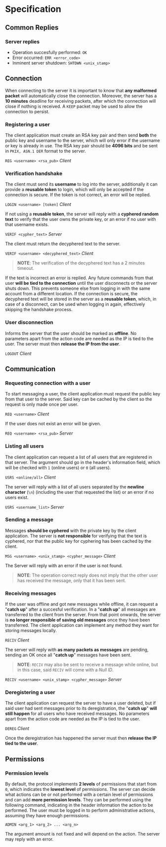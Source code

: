 # Specification
## Common Replies

### Server replies
- Operation succesfully performed: `OK`
- Error occurred: `ERR <error_code>`
- Inminent server shutdown: `SHTDWN <unix_stamp>`

## Connection

When connecting to the server it is important to know that **any malformed packet** will automatically close the connection. Moreover, the server has a **10 minutes** deadline for receiving packets, after which the connection will close if nothing is received. A `KEEP` packet may be used to allow the connection to persist.

### Registering a user
The client application must create an RSA key pair and then send **both** the public key and username to the server, which will only error if the username or key is already in use. The RSA key pair should be **4096 bits** and be sent in `PKIX, ASN.1 DER` format to the server.

`REG <username> <rsa_pub>` _Client_

### Verification handshake

The client must send its **username** to log into the server, additionally it can provide a **reusable token** to login, which will only be accepted if the connection is secure. If the token is not correct, an error will be replied.

`LOGIN <username> [token]` _Client_

If not using a **reusable token**, the server will reply with a **cyphered random text** to verify that the user owns the private key, or an error if no user with that username exists.

`VERIF <cypher_text>` _Server_

The client must return the decyphered text to the server.

`VERIF <username> <decyphered_text>` _Client_
> **NOTE**: The verification of the decyphered text has a 2 minutes timeout.

If the text is incorrect an error is replied. Any future commands from that user **will be tied to the connection** until the user disconnects or the server shuts down. This prevents someone else from logging in with the same account from a different location. If the connection is secure, the decyphered text will be stored in the server as a **reusable token**, which, in case of a disconnect, can be used when logging in again, effectively skipping the handshake process.

### User disconnection
Informs the server that the user should be marked as **offline**. No parameters apart from the action code are needed as the IP is tied to the user. The server must then **release the IP from the user**.

`LOGOUT` _Client_

## Communication

### Requesting connection with a user
To start messaging a user, the client application must request the public key from that user to the server. Said key can be cached by the client so the request is only made once per user.

`REQ <username>` _Client_

If the user does not exist an error will be given.

`REQ <username> <rsa_pub>` _Server_

### Listing all users

The client application can request a list of all users that are registered in that server. The argument should go in the header's information field, which will be checked with `1` (online users) or `0` (all users).

`USRS <online/all>` _Client_

The server will reply with a list of all users separated by the **newline character** (`\n`) (including the user that requested the list) or an error if no users exist.

`USRS <username_list>` _Server_

### Sending a message

Messages **should be cyphered** with the private key by the client application. The server is **not responsible** for verifying that the text is cyphered, nor that the public key for cyphering has been cached by the client.

`MSG <username> <unix_stamp> <cypher_message>` _Client_

The Server will reply with an error if the user is not found.
> **NOTE**: The operation correct reply does not imply that the other user has received the message, only that it has been sent.

### Receiving messages
If the user was offline and got new messages while offline, it can request a "**catch up**" after a succesful verification. In a "**catch up**" all messages are transferred to the client from the server. From that point onwards, the server is **no longer responsible of saving old messages** once they have been transferred. The client application can implement any method they want for storing messages locally.

`RECIV` _Client_

The server will reply with **as many packets as messages** are pending, sending an OK once all "**catch up**" messages have been sent.
> **NOTE**: `RECIV` may also be sent to receive a message while online, but in this case, said `RECIV` will come with a _Null ID_.

`RECIV <username> <unix_stamp> <cypher_message>` _Server_

### Deregistering a user
The client application can request the server to have a user deleted, but if said user had sent messages prior to its deregistration, the "**catch up**" **will still happen** for all users who have received messages. No parameters apart from the action code are needed as the IP is tied to the user.

`DEREG` _Client_

Once the deregistration has happened the server must then **release the IP tied to the user**.

## Permissions

### Permission levels
By default, the protocol implements **2 levels** of permissions that start from `0`, which indicates the **lowest level** of permissions. The server can decide what actions can be or not performed with a certain level of permissions and can add **more permission levels**. They can be performed using the following command, indicating in the header information the action to be performed. The user must be logged in to perform administrative actions, assuming they have enough permissions.

`ADMIN <arg_1> <arg_2> ... <arg_n>`

The argument amount is not fixed and will depend on the action. The server may reply with an error.